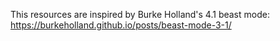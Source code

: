 This resources are inspired by Burke Holland's 4.1 beast mode:
https://burkeholland.github.io/posts/beast-mode-3-1/
